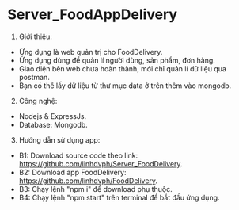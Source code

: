 # Server_FoodAppDelivery
1. Giới thiệu:
  - Ứng dụng là web quản trị cho FoodDelivery.
  - Ứng dụng dùng để quản lí người dùng, sản phẩm, đơn hàng.
  - Giao diện bên web chưa hoàn thành, mới chỉ quản lí dữ liệu qua postman.
  - Bạn có thể lấy dữ liệu từ thư mục data ở trên thêm vào mongodb.
2. Công nghệ:
  - Nodejs & ExpressJs.
  - Database: Mongodb.
3. Hướng dẫn sử dụng app:
  - B1: Download source code theo link: https://github.com/linhdvph/Server_FoodDelivery.
  - B2: Download app FoodDelivery: https://github.com/linhdvph/FoodDelivery.
  - B3: Chạy lệnh "npm i" để download phụ thuộc.
  - B4: Chạy lệnh "npm start" trên terminal để bắt đầu ứng dụng.
